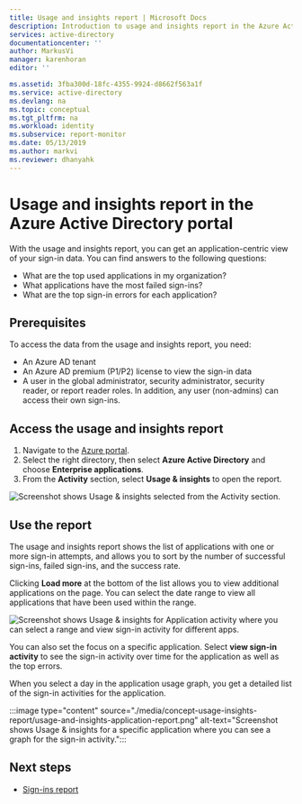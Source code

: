 ```yaml
---
title: Usage and insights report | Microsoft Docs
description: Introduction to usage and insights report in the Azure Active Directory portal 
services: active-directory
documentationcenter: ''
author: MarkusVi
manager: karenhoran
editor: ''

ms.assetid: 3fba300d-18fc-4355-9924-d8662f563a1f
ms.service: active-directory
ms.devlang: na
ms.topic: conceptual
ms.tgt_pltfrm: na
ms.workload: identity
ms.subservice: report-monitor
ms.date: 05/13/2019
ms.author: markvi
ms.reviewer: dhanyahk
---
```


# Usage and insights report in the Azure Active Directory portal

With the usage and insights report, you can get an application-centric view of your sign-in data. You can find answers to the following questions:

*	What are the top used applications in my organization?
*	What applications have the most failed sign-ins? 
*	What are the top sign-in errors for each application?

## Prerequisites 

To access the data from the usage and insights report, you need:

* An Azure AD tenant
* An Azure AD premium (P1/P2) license to view the sign-in data
* A user in the global administrator, security administrator, security reader, or report reader roles. In addition, any user (non-admins) can access their own sign-ins. 

## Access the usage and insights report

1. Navigate to the [Azure portal](https://portal.azure.com).
2. Select the right directory, then select **Azure Active Directory** and choose **Enterprise applications**.
3. From the **Activity** section, select **Usage & insights** to open the report. 

![Screenshot shows Usage & insights selected from the Activity section.](./media/concept-usage-insights-report/main-menu.png)
                                     

## Use the report

The usage and insights report shows the list of applications with one or more sign-in attempts, and allows you to sort by the number of successful sign-ins, failed sign-ins, and the success rate.

Clicking **Load more** at the bottom of the list allows you to view additional applications on the page. You can select the date range to view all applications that have been used within the range.

![Screenshot shows Usage & insights for Application activity where you can select a range and view sign-in activity for different apps.](./media/concept-usage-insights-report/usage-and-insights-report.png)

You can also set the focus on a specific application. Select **view sign-in activity** to see the sign-in activity over time for the application as well as the top errors.  

When you select a day in the application usage graph, you get a detailed list of the sign-in activities for the application.  

:::image type="content" source="./media/concept-usage-insights-report/usage-and-insights-application-report.png" alt-text="Screenshot shows Usage & insights for a specific application where you can see a graph for the sign-in activity.":::

## Next steps

* [Sign-ins report](concept-sign-ins.md)
